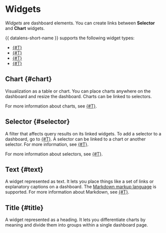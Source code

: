 # Widgets

_Widgets_ are dashboard elements. You can create links between **Selector** and **Chart** widgets.

{{ datalens-short-name }} supports the following widget types:

* [{#T}](#chart)
* [{#T}](#selector)
* [{#T}](#text)
* [{#T}](#title)

## Chart {#chart}

Visualization as a table or chart.
You can place charts anywhere on the dashboard and resize the dashboard.
Charts can be linked to selectors.

For more information about charts, see [{#T}](../concepts/chart/index.md).

## Selector {#selector}

A filter that affects query results on its linked widgets. To add a selector to a dashboard, go to [{#T}](../operations/dashboard/add-selector.md).
A selector can be linked to a chart or another selector. For more information, see [{#T}](./link.md).

For more information about selectors, see [{#T}](./selector.md).

## Text {#text}

A widget represented as text. It lets you place things like a set of links or explanatory captions on a dashboard. The [Markdown markup language](https://ru.wikipedia.org/wiki/Markdown) is supported.
For more information about Markdown, see [{#T}](./markdown.md).

## Title {#title}

A widget represented as a heading. It lets you differentiate charts by meaning and divide them into groups within a single dashboard page.